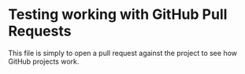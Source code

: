 # Testing working with GitHub Pull Requests

This file is simply to open a pull request against the project to see how
GitHub projects work.
